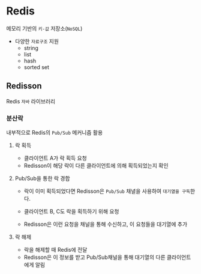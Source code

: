 # Redis
메모리 기반의 `키-값` 저장소(`NoSQL`)
- 다양한 `자료구조` 지원
  - string
  - list
  - hash
  - sorted set

## Redisson
Redis `자바` 라이브러리

### 분산락
내부적으로 Redis의 `Pub/Sub` 메커니즘 활용

1. 락 획득
   - 클라이언트 A가 락 획득 요청
   - Redisson이 해당 락이 다른 클라이언트에 의해 획득되었는지 확인

2. Pub/Sub을 통한 락 경합
   - 락이 이미 획득되었다면 Redisson은 `Pub/Sub` 채녈을 사용하여 `대기열을 구독`한다.

    - 클라이언트 B, C도 락을 획득하기 위해 요청

    - Redisson은 이런 요청을 채널을 통해 수신하고, 이 요청들을 대기열에 추가

3. 락 해제
   - 락을 해제할 때 Redis에 전달
   - Redisson은 이 정보를 받고 Pub/Sub채널을 통해 대기열의 다른 클라이언트에게 알림

